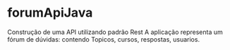 # forumApiJava
Construção de uma API utilizando padrão Rest 
A aplicação representa um fórum de dúvidas:
contendo Topicos, cursos, respostas, usuarios.
